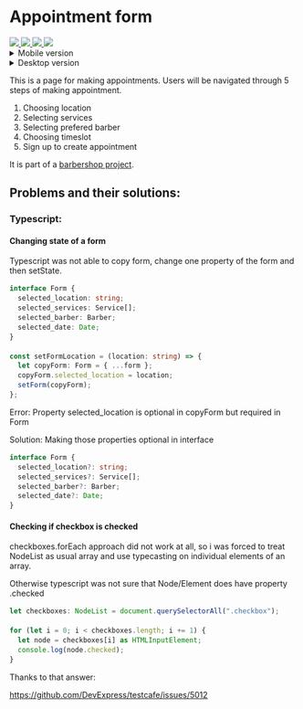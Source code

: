# Appointment form

<a href="https://www.typescriptlang.org/">
  <img src="https://img.shields.io/badge/TypeScript-007ACC?style=for-the-badge&logo=typescript&logoColor=white" />
</a>

<a href="https://reactjs.org/">
  <img src="https://img.shields.io/badge/React-20232A?style=for-the-badge&logo=react&logoColor=61DAFB" />
</a>

<a href="https://en.wikipedia.org/wiki/HTML5">
  <img src="https://img.shields.io/badge/HTML5-E34F26?style=for-the-badge&logo=html5&logoColor=white" />
</a>

<a href="https://en.wikipedia.org/wiki/CSS">
  <img src="https://img.shields.io/badge/CSS-239120?&style=for-the-badge&logo=css3&logoColor=white" />
</a>

<details>
<summary>Mobile version</summary>
<br>
<img src="src/images/preview.gif " height="500"/>
</details>

<details>
<summary>Desktop version</summary>
<br>
<img src="src/images/previewDesktop.gif " height="500"/>
</details>

This is a page for making appointments. Users will be navigated through 5 steps of making appointment.

1. Choosing location
2. Selecting services
3. Selecting prefered barber
4. Choosing timeslot
5. Sign up to create appointment

It is part of a [barbershop project](https://github.com/Hikyn/barbershop-project/).

## Problems and their solutions:

### Typescript:

#### Changing state of a form

Typescript was not able to copy form, change one property of the form and then setState.

```ts
interface Form {
  selected_location: string;
  selected_services: Service[];
  selected_barber: Barber;
  selected_date: Date;
}

const setFormLocation = (location: string) => {
  let copyForm: Form = { ...form };
  copyForm.selected_location = location;
  setForm(copyForm);
};
```

Error: Property selected_location is optional in copyForm but required in Form

Solution: Making those properties optional in interface

```ts
interface Form {
  selected_location?: string;
  selected_services?: Service[];
  selected_barber?: Barber;
  selected_date?: Date;
}
```

#### Checking if checkbox is checked

checkboxes.forEach approach did not work at all, so i was forced to treat NodeList as usual array and use typecasting on individual elements of an array.

Otherwise typescript was not sure that Node/Element does have property .checked

```ts
let checkboxes: NodeList = document.querySelectorAll(".checkbox");

for (let i = 0; i < checkboxes.length; i += 1) {
  let node = checkboxes[i] as HTMLInputElement;
  console.log(node.checked);
}
```

Thanks to that answer:

https://github.com/DevExpress/testcafe/issues/5012

